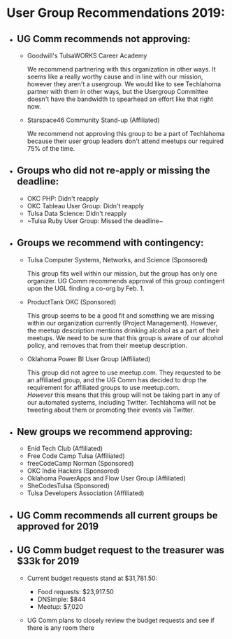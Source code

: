 # User Group Recommendations 2019:  

- ## UG Comm recommends not approving:  

  - Goodwill's TulsaWORKS Career Academy  
    
    We recommend partnering with this organization in other ways. It seems like a really worthy cause and in line with our mission, however they aren't a usergroup. We would like to see Techlahoma partner with them in other ways, but the Usergroup Committee doesn't have the bandwidth to spearhead an effort like that right now.  

  - Starspace46 Community Stand-up (Affiliated)  
  
    We recommend not approving this group to be a part of Techlahoma because their user group leaders don't attend meetups our required 75% of the time.  

- ## Groups who did not re-apply or missing the deadline:  

  - OKC PHP: Didn't reapply  
  - OKC Tableau User Group: Didn't reapply  
  - Tulsa Data Science: Didn't reapply  
  - ~Tulsa Ruby User Group: Missed the deadline~

- ## Groups we recommend with contingency:  

  - Tulsa Computer Systems, Networks, and Science (Sponsored) 
    
    This group fits well within our mission, but the group has only one organizer. UG Comm recommends approval of this group contingent upon the UGL finding a co-org by Feb. 1.  
  
  - ProductTank OKC (Sponsored)  
    
    This group seems to be a good fit and something we are missing within our organization currently (Project Management). However, the meetup description mentions drinking alcohol as a part of their meetups. We need to be sure that this group is aware of our alcohol policy, and removes that from their meetup description.  
  
  - Oklahoma Power BI User Group (Affiliated)
  
    This group did not agree to use meetup.com. They requested to be an affiliated group, and the UG Comm has decided to drop the requirement for affiliated groups to use meetup.com.  
    *However* this means that this group will not be taking part in any of our automated systems, including Twitter. Techlahoma will not be tweeting about them or promoting their events via Twitter.  

- ## New groups we recommend approving:

  - Enid Tech Club (Affiliated)
  - Free Code Camp Tulsa (Affiliated)
  - freeCodeCamp Norman (Sponsored)
  - OKC Indie Hackers (Sponsored)
  - Oklahoma PowerApps and Flow User Group (Affiliated)
  - SheCodesTulsa (Sponsored)
  - Tulsa Developers Association (Affiliated)

- ## UG Comm recommends all current groups be approved for 2019  
- ## UG Comm budget request to the treasurer was $33k for 2019  
  - Current budget requests stand at $31,781.50:
    - Food requests: $23,917.50
    - DNSimple: $844
    - Meetup: $7,020
  
  - UG Comm plans to closely review the budget requests and see if there is any room there  
  
